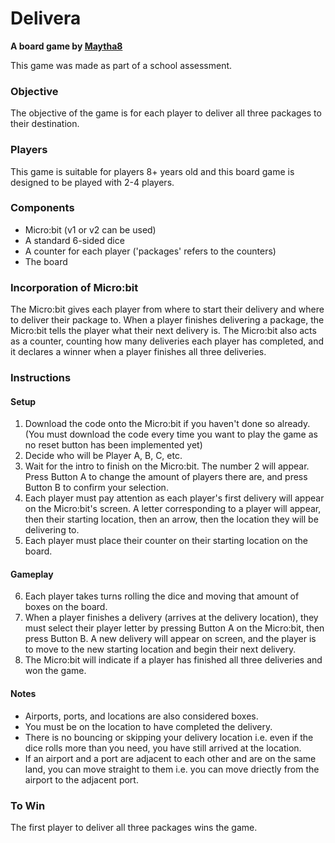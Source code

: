 # Delivera
**A board game by [Maytha8](https://github.com/Maytha8)**

This game was made as part of a school assessment.

### Objective
The objective of the game is for each player to deliver all three packages to their destination.

### Players
This game is suitable for players 8+ years old and this board game is designed to be played with 2-4 players.

### Components
- Micro:bit (v1 or v2 can be used)
- A standard 6-sided dice
- A counter for each player ('packages' refers to the counters)
- The board

### Incorporation of Micro:bit
The Micro:bit gives each player from where to start their delivery and where to deliver their package to. When a player finishes delivering a package, the Micro:bit tells the player what their next delivery is. The Micro:bit also acts as a counter, counting how many deliveries each player has completed, and it declares a winner when a player finishes all three deliveries.

### Instructions

#### Setup
1. Download the code onto the Micro:bit if you haven't done so already. (You must download the code every time you want to play the game as no reset button has been implemented yet)
2. Decide who will be Player A, B, C, etc.
3. Wait for the intro to finish on the Micro:bit. The number 2 will appear. Press Button A to change the amount of players there are, and press Button B to confirm your selection.
4. Each player must pay attention as each player's first delivery will appear on the Micro:bit's screen. A letter corresponding to a player will appear, then their starting location, then an arrow, then the location they will be delivering to.
5. Each player must place their counter on their starting location on the board.

#### Gameplay
6. Each player takes turns rolling the dice and moving that amount of boxes on the board.
7. When a player finishes a delivery (arrives at the delivery location), they must select their player letter by pressing Button A on the Micro:bit, then press Button B. A new delivery will appear on screen, and the player is to move to the new starting location and begin their next delivery.
8. The Micro:bit will indicate if a player has finished all three deliveries and won the game.

#### Notes
- Airports, ports, and locations are also considered boxes.
- You must be on the location to have completed the delivery.
- There is no bouncing or skipping your delivery location i.e. even if the dice rolls more than you need, you have still arrived at the location.
- If an airport and a port are adjacent to each other and are on the same land, you can move straight to them i.e. you can move driectly from the airport to the adjacent port.

### To Win
The first player to deliver all three packages wins the game.
